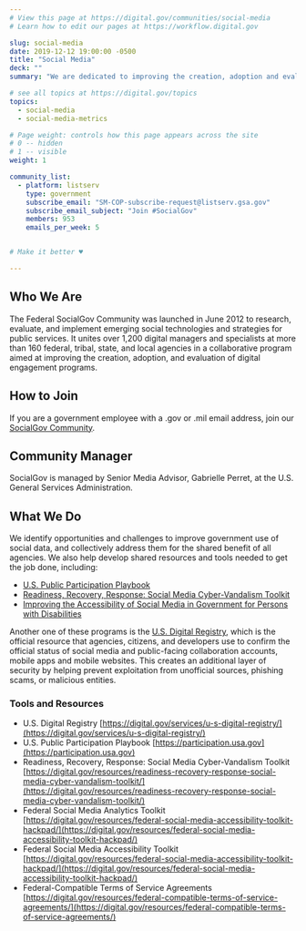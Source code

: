 ```yaml
---
# View this page at https://digital.gov/communities/social-media
# Learn how to edit our pages at https://workflow.digital.gov

slug: social-media
date: 2019-12-12 19:00:00 -0500
title: "Social Media"
deck: ""
summary: "We are dedicated to improving the creation, adoption and evaluation of digital engagement programs and emerging social technologies and strategies for public services."

# see all topics at https://digital.gov/topics
topics:
  - social-media
  - social-media-metrics

# Page weight: controls how this page appears across the site
# 0 -- hidden
# 1 -- visible
weight: 1

community_list:
  - platform: listserv
    type: government
    subscribe_email: "SM-COP-subscribe-request@listserv.gsa.gov"
    subscribe_email_subject: "Join #SocialGov"
    members: 953
    emails_per_week: 5


# Make it better ♥

---
```


## Who We Are

The Federal SocialGov Community was launched in June 2012 to research, evaluate, and implement emerging social technologies and strategies for public services. It unites over 1,200 digital managers and specialists at more than 160 federal, tribal, state, and local agencies in a collaborative program aimed at improving the creation, adoption, and evaluation of digital engagement programs.

## How to Join

If you are a government employee with a .gov or .mil email address, join our [SocialGov Community](mailto:SM-COP-subscribe-request@listserv.gsa.gov?subject=SocialGov%20listserv).

## Community Manager

SocialGov is managed by Senior Media Advisor, Gabrielle Perret, at the U.S. General Services Administration.

## What We Do

We identify opportunities and challenges to improve government use of social data, and collectively address them for the shared benefit of all agencies. We also help develop shared resources and tools needed to get the job done, including:

- [U.S. Public Participation Playbook](https://participation.usa.gov)
- [Readiness, Recovery, Response: Social Media Cyber-Vandalism Toolkit](https://digital.gov/resources/readiness-recovery-response-social-media-cyber-vandalism-toolkit/)
- [Improving the Accessibility of Social Media in Government for Persons with Disabilities](https://digital.gov/resources/improving-the-accessibility-of-social-media-in-government/)

Another one of these programs is the [U.S. Digital Registry](https://digital.gov/services/u-s-digital-registry/), which is the official resource that agencies, citizens, and developers use to confirm the official status of social media and public-facing collaboration accounts, mobile apps and mobile websites. This creates an additional layer of security by helping prevent exploitation from unofficial sources, phishing scams, or malicious entities.

### Tools and Resources

- U.S. Digital Registry [https://digital.gov/services/u-s-digital-registry/](https://digital.gov/services/u-s-digital-registry/)
- U.S. Public Participation Playbook [https://participation.usa.gov](https://participation.usa.gov)
- Readiness, Recovery, Response: Social Media Cyber-Vandalism Toolkit [https://digital.gov/resources/readiness-recovery-response-social-media-cyber-vandalism-toolkit/](https://digital.gov/resources/readiness-recovery-response-social-media-cyber-vandalism-toolkit/)
- Federal Social Media Analytics Toolkit [https://digital.gov/resources/federal-social-media-accessibility-toolkit-hackpad/](https://digital.gov/resources/federal-social-media-accessibility-toolkit-hackpad/)
- Federal Social Media Accessibility Toolkit [https://digital.gov/resources/federal-social-media-accessibility-toolkit-hackpad/](https://digital.gov/resources/federal-social-media-accessibility-toolkit-hackpad/)
- Federal-Compatible Terms of Service Agreements [https://digital.gov/resources/federal-compatible-terms-of-service-agreements/](https://digital.gov/resources/federal-compatible-terms-of-service-agreements/)
